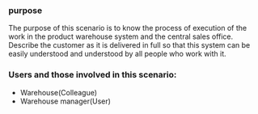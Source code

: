 ### purpose
The purpose of this scenario is to know the process of execution of the work in the product warehouse system and the central sales office. 
Describe the customer as it is delivered in full so that this system can be easily understood and understood by all people who work with it.

### Users and those involved in this scenario:
- Warehouse(Colleague)
- Warehouse manager(User)
